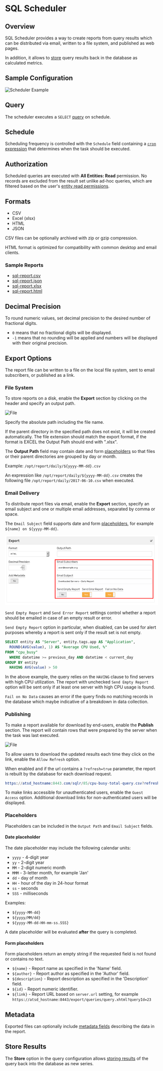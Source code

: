 # SQL Scheduler

## Overview

SQL Scheduler provides a way to create reports from query results which can be distributed via email, written to a file system, and published as web pages.

In addition, it allows to [store](scheduled-sql-store.md) query results back in the database as calculated metrics.

## Sample Configuration

![Scheduler Example](images/sql-scheduled.png)

## Query

The scheduler executes a `SELECT` [query](README.md) on schedule.

## Schedule

Scheduling frequency is controlled with the `Schedule` field containing a [`cron` expression](scheduled-sql-cron.md) that determines when the task should be executed.

## Authorization

Scheduled queries are executed with **All Entities: Read** permission. No records are excluded from the result set unlike ad-hoc queries, which are filtered based on the user's [entity read permissions](../administration/user-authorization.md#entity-permissions).

## Formats

* CSV
* Excel (xlsx)
* HTML
* JSON

CSV files can be optionally archived with zip or gzip compression.

HTML format is optimized for compatibility with common desktop and email clients.

### Sample Reports

* [sql-report.csv](examples/sql-report.csv)
* [sql-report.json](examples/sql-report.json)
* [sql-report.xlsx](examples/sql-report.xlsx)
* [sql-report.html](examples/sql-report.html)

## Decimal Precision

To round numeric values, set decimal precision to the desired number of fractional digits.

* `0` means that no fractional digits will be displayed.
* `-1` means that no rounding will be applied and numbers will be displayed with their original precision.

## Export Options

The report file can be written to a file on the local file system, sent to email subscribers, or published as a link.

### File System

To store reports on a disk, enable the **Export** section by clicking on the header and specify an output path.

![File](images/sql-scheduled-file.png)

Specify the absolute path including the file name.

If the parent directory in the specified path does not exist, it will be created automatically.
The file extension should match the export format, if the format is EXCEL the Output Path should end with ".xlsx".

The **Output Path** field may contain date and form [placeholders](#placeholders) so that files or their parent directories are grouped by day or month.

Example: `/opt/report/daily/${yyyy-MM-dd}.csv`

An expression like `/opt/report/daily/${yyyy-MM-dd}.csv` creates the following file `/opt/report/daily/2017-06-10.csv` when executed.

### Email Delivery

To distribute report files via email, enable the **Export** section, specify an email subject and one or multiple email addresses, separated by comma or space.

The `Email Subject` field supports date and form [placeholders](#placeholders), for example `${name} on ${yyyy-MM-dd}`.

![File](images/sql-scheduled-email-send.png)

`Send Empty Report` and `Send Error Report` settings control whether a report should be emailed in case of an empty result or error.

`Send Empty Report` option in particular, when disabled, can be used for alert purposes whereby a report is sent only if the result set is not empty.

```sql
SELECT entity AS "Server", entity.tags.app AS "Application",
  ROUND(AVG(value), 1) AS "Average CPU Used, %"
FROM "cpu_busy"
  WHERE datetime >= previous_day AND datetime < current_day
GROUP BY entity
  HAVING AVG(value) > 50
```

In the above example, the query relies on the `HAVING` clause to find servers with high CPU utilization. The report with unchecked `Send Empty Report` option will be sent only if at least one server with high CPU usage is found.

`Fail on No Data` causes an error if the query finds no matching records in the database which maybe indicative of a breakdown in data collection.

### Publishing

To make a report available for download by end-users, enable the **Publish** section. The report will contain rows that were prepared by the server when the task was last executed.

![File](images/sql-scheduled-publish.png)

To allow users to download the updated results each time they click on the link, enable the `Allow Refresh` option.

When enabled and if the url contains a `?refresh=true` parameter, the report is rebuilt by the database for each download request.

```elm
https://atsd_hostname:8443.com/sqlr/85/cpu-busy-total-query.csv?refresh=true
```

To make links accessible for unauthenticated users, enable the `Guest Access` option. Additional download links for non-authenticated users will be displayed.

### Placeholders

Placeholders can be included in the `Output Path` and `Email Subject` fields.

#### Date placeholder

The date placeholder may include the following calendar units:

* `yyyy` - 4-digit year
* `yy` - 2-digit year
* `MM` - 2-digit numeric month
* `MMM` - 3-letter month, for example 'Jan'
* `dd` - day of month
* `HH` - hour of the day in 24-hour format
* `ss` - seconds
* `SSS` - milliseconds

Examples:

* `${yyyy-MM-dd}`
* `${yyyy/MM/dd}`
* `${yyyy-MM-dd-HH-mm-ss.SSS}`

A date placeholder will be evaluated **after** the query is completed.

#### Form placeholders

Form placeholders return an empty string if the requested field is not found or contains no text.

* `${name}` - Report name as specified in the 'Name' field.
* `${author}` - Report author as specified in the 'Author' field.
* `${description}` - Report description as specified in the 'Description' field.
* `${id}` - Report numeric identifier.
* `${link}` - Report URL based on `server.url` setting, for example `https://atsd_hostname:8443/export/queries/query.xhtml?queryId=23`

## Metadata

Exported files can optionally include [metadata fields](scheduled-sql-metadata.md) describing the data in the report.

## Store Results

The **Store** option in the query configuration allows [storing results](scheduled-sql-store.md) of the query back into the database as new series.
